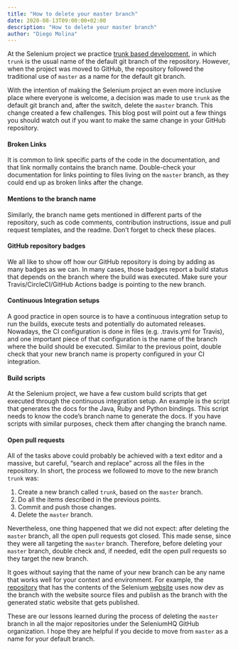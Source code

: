 ```yaml
---
title: "How to delete your master branch"
date: 2020-08-13T09:00:00+02:00
description: "How to delete your master branch"
author: "Diego Molina"
---
```


At the Selenium project we practice 
[trunk based development](https://trunkbaseddevelopment.com/), in which `trunk` is the 
usual name of the default git branch of the repository. However, when the project was
moved to GitHub, the repository followed the traditional use of `master` as a name for 
the default git branch.

With the intention of making the Selenium project an even more inclusive place where 
everyone is welcome, a decision was made to use `trunk` as the default git branch and, 
after the switch, delete the `master` branch. This change created a few challenges. 
This blog post will point out a few things you should watch out if you want to make 
the same change in your GitHub repository.


#### Broken Links
It is common to link specific parts of the code in the documentation, and that link 
normally contains the branch name. Double-check your documentation for links pointing 
to files living on the `master` branch, as they could end up as broken links after 
the change.

#### Mentions to the branch name
Similarly, the branch name gets mentioned in different parts of the repository, 
such as code comments, contribution instructions, issue and pull request templates, 
and the readme. Don’t forget to check these places. 

#### GitHub repository badges
We all like to show off how our GitHub repository is doing by adding as many badges 
as we can. In many cases, those badges report a build status that depends on the branch 
where the build was executed. Make sure your Travis/CircleCI/GitHub Actions badge is 
pointing to the new branch. 

#### Continuous Integration setups
A good practice in open source is to have a continuous integration setup to run the 
builds, execute tests and potentially do automated releases. Nowadays, the CI 
configuration is done in files (e.g. .travis.yml for Travis), and one important 
piece of that configuration is the name of the branch where the build should be 
executed. Similar to the previous point, double check that your new branch name 
is property configured in your CI integration.

#### Build scripts
At the Selenium project, we have a few custom build scripts that get executed 
through the continuous integration setup. An example is the script that generates 
the docs for the Java, Ruby and Python bindings. This script needs to know the code’s 
branch name to generate the docs. If you have scripts with similar purposes, check 
them after changing the branch name.

#### Open pull requests
All of the tasks above could probably be achieved with a text editor and a massive, 
but careful, “search and replace” across all the files in the repository. In short, 
the process we followed to move to the new branch `trunk` was:

1. Create a new branch called `trunk`, based on the `master` branch.
1. Do all the items described in the previous points.
1. Commit and push those changes.
1. Delete the `master` branch.

Nevertheless, one thing happened that we did not expect: after deleting the `master` 
branch, all the open pull requests got closed. This made sense, since they were all 
targeting the `master` branch. Therefore, before deleting your `master` branch, double 
check and, if needed, edit the open pull requests so they target the new branch.

It goes without saying that the name of your new branch can be any name that works 
well for your context and environment. For example, the 
[repository](https://github.com/SeleniumHQ/seleniumhq.github.io) that has the 
contents of the Selenium [website](https://www.selenium.dev/) uses now dev as the
branch with the website source files and publish as the branch with the generated
static website that gets published.

These are our lessons learned during the process of deleting the `master` branch in 
all the major repositories under the SeleniumHQ GitHub organization. I hope they 
are helpful if you decide to move from `master` as a name for your default branch. 